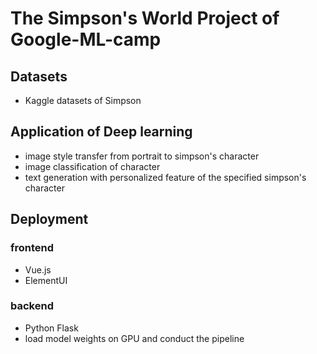# The Simpson's World Project of Google-ML-camp

## Datasets
+ Kaggle datasets of Simpson

## Application of Deep learning
+ image style transfer from portrait to simpson's character
+ image classification of character 
+ text generation with personalized feature of the specified simpson's character

## Deployment
### frontend
+ Vue.js
+ ElementUI

### backend
+ Python Flask
+ load model weights on GPU and conduct the pipeline


